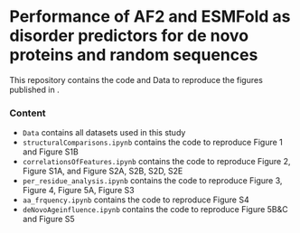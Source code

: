 # Performance of AF2 and ESMFold as disorder predictors for de novo proteins and random sequences

This repository contains the code and Data to reproduce the figures published in <Doi here>.

### Content

- `Data` contains all datasets used in this study
- `structuralComparisons.ipynb` contains the code to reproduce Figure 1 and Figure S1B
- `correlationsOfFeatures.ipynb` contains the code to reproduce Figure 2, Figure S1A, and Figure S2A, S2B, S2D, S2E
- `per_residue_analysis.ipynb` contains the code to reproduce Figure 3, Figure 4, Figure 5A, Figure S3
- `aa_frquency.ipynb` contains the code to reproduce Figure S4
- `deNovoAgeinfluence.ipynb` contains the code to reproduce Figure 5B&C and Figure S5
